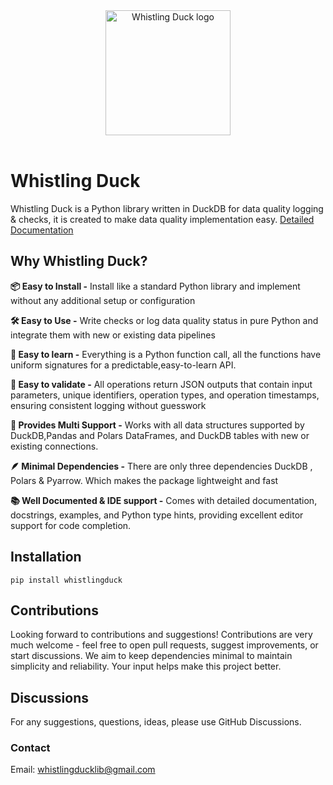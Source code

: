 <div align="center">
  <picture>
    <source media="(prefers-color-scheme: light)" srcset="logo/whistlingduck-logo.png">
    <source media="(prefers-color-scheme: dark)" srcset="logo/whistlingduck-logo.png">
    <img alt="Whistling Duck logo" src="logo/whistlingduck-logo.png" height="200">
  </picture>
</div>
<br>

# Whistling Duck

Whistling Duck is a Python library written in DuckDB for data quality logging & checks, it is created to make data quality implementation easy. [Detailed Documentation](https://thewhistlingducklib.github.io/whistlingduck/Home/)

## Why Whistling Duck?

**📦 Easy to Install -** Install like a standard Python library and implement without any
additional setup or configuration

**🛠 Easy to Use -** Write checks or log data quality status in pure Python and integrate them with new or existing data pipelines

**🧩 Easy to learn -** Everything is a Python function call, all the functions have uniform signatures for a predictable,easy-to-learn API.

**📝 Easy to validate -** All operations return JSON outputs that contain input parameters, unique identifiers, operation types, and operation timestamps, ensuring consistent logging without guesswork

**🤝 Provides Multi Support -** Works with all data structures supported by DuckDB,Pandas and Polars DataFrames, and DuckDB tables with new or existing connections.

**🪶 Minimal Dependencies -** There are only three dependencies DuckDB , Polars & Pyarrow. Which makes the package lightweight and fast

**📚 Well Documented & IDE support -** Comes with detailed documentation, docstrings, examples, and Python type hints, providing excellent editor support for code completion.

## Installation

```
pip install whistlingduck
```

## Contributions

Looking forward to contributions and suggestions! Contributions are very much welcome - feel free to open pull requests, suggest improvements, or start discussions. We aim to keep dependencies minimal to maintain simplicity and reliability. Your input helps make this project better.

## Discussions
For any suggestions, questions, ideas, please use GitHub Discussions.

### Contact 
Email: whistlingducklib@gmail.com


